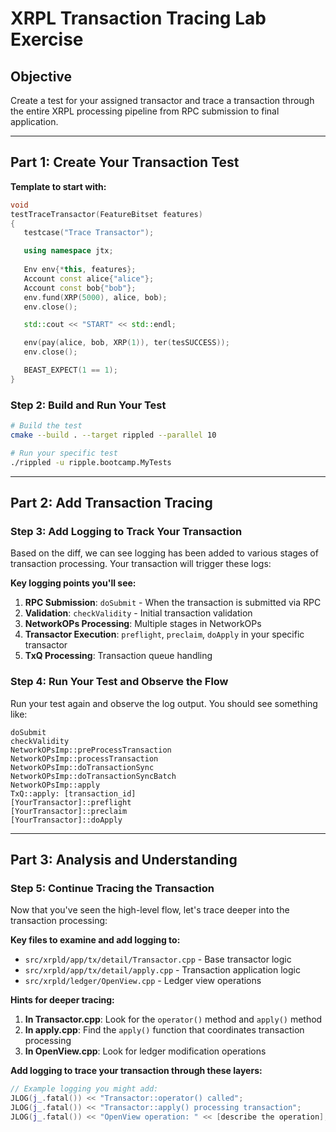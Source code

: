 # XRPL Transaction Tracing Lab Exercise

## Objective
Create a test for your assigned transactor and trace a transaction through the entire XRPL processing pipeline from RPC submission to final application.

---

## Part 1: Create Your Transaction Test

**Template to start with:**
```cpp
void
testTraceTransactor(FeatureBitset features)
{
   testcase("Trace Transactor");

   using namespace jtx;
   
   Env env{*this, features};
   Account const alice{"alice"};
   Account const bob{"bob"};
   env.fund(XRP(5000), alice, bob);
   env.close();

   std::cout << "START" << std::endl;

   env(pay(alice, bob, XRP(1)), ter(tesSUCCESS));
   env.close();

   BEAST_EXPECT(1 == 1);
}
```

### Step 2: Build and Run Your Test
```bash
# Build the test
cmake --build . --target rippled --parallel 10

# Run your specific test
./rippled -u ripple.bootcamp.MyTests
```

---

## Part 2: Add Transaction Tracing

### Step 3: Add Logging to Track Your Transaction
Based on the diff, we can see logging has been added to various stages of transaction processing. Your transaction will trigger these logs:

**Key logging points you'll see:**
1. **RPC Submission**: `doSubmit` - When the transaction is submitted via RPC
2. **Validation**: `checkValidity` - Initial transaction validation
3. **NetworkOPs Processing**: Multiple stages in NetworkOPs
4. **Transactor Execution**: `preflight`, `preclaim`, `doApply` in your specific transactor
5. **TxQ Processing**: Transaction queue handling

### Step 4: Run Your Test and Observe the Flow
Run your test again and observe the log output. You should see something like:
```
doSubmit
checkValidity
NetworkOPsImp::preProcessTransaction
NetworkOPsImp::processTransaction
NetworkOPsImp::doTransactionSync
NetworkOPsImp::doTransactionSyncBatch
NetworkOPsImp::apply
TxQ::apply: [transaction_id]
[YourTransactor]::preflight
[YourTransactor]::preclaim
[YourTransactor]::doApply
```

---

## Part 3: Analysis and Understanding

### Step 5: Continue Tracing the Transaction
Now that you've seen the high-level flow, let's trace deeper into the transaction processing:

**Key files to examine and add logging to:**
- `src/xrpld/app/tx/detail/Transactor.cpp` - Base transactor logic
- `src/xrpld/app/tx/detail/apply.cpp` - Transaction application logic
- `src/xrpld/ledger/OpenView.cpp` - Ledger view operations

**Hints for deeper tracing:**
1. **In Transactor.cpp**: Look for the `operator()` method and `apply()` method
2. **In apply.cpp**: Find the `apply()` function that coordinates transaction processing
3. **In OpenView.cpp**: Look for ledger modification operations

**Add logging to trace your transaction through these layers:**
```cpp
// Example logging you might add:
JLOG(j_.fatal()) << "Transactor::operator() called";
JLOG(j_.fatal()) << "Transactor::apply() processing transaction";
JLOG(j_.fatal()) << "OpenView operation: " << [describe the operation];
```